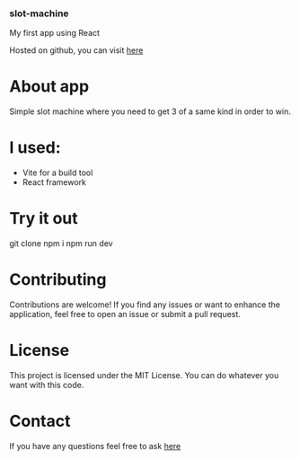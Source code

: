 ### slot-machine

My first app using React

Hosted on github, you can visit [here](https://crofrank.github.io/slot-machine/)

# About app

Simple slot machine where you need to get 3 of a same kind in order to win.

# I used:

- Vite for a build tool
- React framework

# Try it out

git clone
npm i
npm run dev

# Contributing

Contributions are welcome! If you find any issues or want to enhance the application, feel free to open an issue or submit a pull request.

# License

This project is licensed under the MIT License. You can do whatever you want with this code.

# Contact

If you have any questions feel free to ask [here](https://www.weblifesupport.com/)
